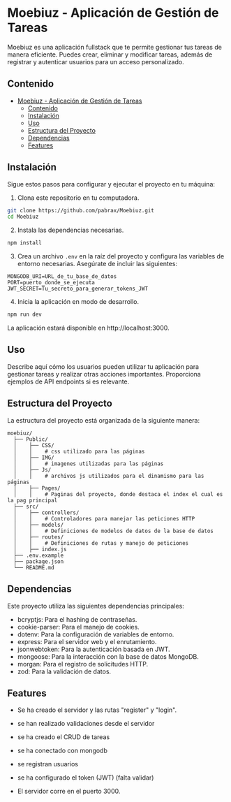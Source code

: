 
# Moebiuz - Aplicación de Gestión de Tareas

Moebiuz es una aplicación fullstack que te permite gestionar tus tareas de manera eficiente. Puedes crear, eliminar y modificar tareas, además de registrar y autenticar usuarios para un acceso personalizado.

## Contenido

- [Moebiuz - Aplicación de Gestión de Tareas](#moebiuz---aplicación-de-gestión-de-tareas)
  - [Contenido](#contenido)
  - [Instalación](#instalación)
  - [Uso](#uso)
  - [Estructura del Proyecto](#estructura-del-proyecto)
  - [Dependencias](#dependencias)
  - [Features](#features)

## Instalación

Sigue estos pasos para configurar y ejecutar el proyecto en tu máquina:

1. Clona este repositorio en tu computadora.

```bash
git clone https://github.com/pabrax/Moebiuz.git
cd Moebiuz
```

2. Instala las dependencias necesarias.

```bash
npm install
```

3. Crea un archivo `.env` en la raíz del proyecto y configura las variables de entorno necesarias. Asegúrate de incluir las siguientes:

```
MONGODB_URI=URL_de_tu_base_de_datos
PORT=puerto_donde_se_ejecuta
JWT_SECRET=Tu_secreto_para_generar_tokens_JWT
```

4. Inicia la aplicación en modo de desarrollo.

```bash
npm run dev
```
La aplicación estará disponible en http://localhost:3000.

## Uso

Describe aquí cómo los usuarios pueden utilizar tu aplicación para gestionar tareas y realizar otras acciones importantes. Proporciona ejemplos de API endpoints si es relevante.

## Estructura del Proyecto
La estructura del proyecto está organizada de la siguiente manera:

```
moebiuz/
  ├── Public/
  │    ├── CSS/
  │    │    # css utilizado para las páginas
  │    ├── IMG/
  │    │    # imagenes utilizadas para las páginas
  │    ├── Js/
  │    │    # archivos js utilizados para el dinamismo para las páginas
  │    ├── Pages/
  │    │    # Paginas del proyecto, donde destaca el index el cual es la pag principal
  ├── src/
  │    ├── controllers/
  │    │    # Controladores para manejar las peticiones HTTP
  │    ├── models/
  │    │    # Definiciones de modelos de datos de la base de datos
  │    ├── routes/
  │    │    # Definiciones de rutas y manejo de peticiones
  │    ├── index.js
  ├── .env.example
  ├── package.json
  └── README.md
```

## Dependencias
Este proyecto utiliza las siguientes dependencias principales:

- bcryptjs: Para el hashing de contraseñas.
- cookie-parser: Para el manejo de cookies.
- dotenv: Para la configuración de variables de entorno.
- express: Para el servidor web y el enrutamiento.
- jsonwebtoken: Para la autenticación basada en JWT.
- mongoose: Para la interacción con la base de datos MongoDB.
- morgan: Para el registro de solicitudes HTTP.
- zod: Para la validación de datos.


## Features

- Se ha creado el servidor y las rutas "register" y "login".

- se han realizado validaciones desde el servidor

- se ha creado el CRUD de tareas

- se ha conectado con mongodb

- se registran usuarios

- se ha configurado el token (JWT) (falta validar)

- El servidor corre en el puerto 3000.


